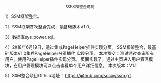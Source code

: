 								SSM框架整合说明
1）SSM框架整合。

2）SSM框架首次整合完成，最基础版本V1.0。

3）数据库sys_power.sql。

4）2018年6月19日，通过集成PageHelper插件实现分页。
	SSM框架整合，最基础版本V1.0集成PageHelper分页插件,实现分页。
	本次提交：测试通过查询所有用户，使用PageHelper插件实现分页。
	页面实现了，通过主页进入用户管理模块，在用户管理模块可以点击查看单个用户详细信息。
	本次版本：V1.1

5）SSM整合项目Github地址：
   https://github.com/sccxy/ssm.git